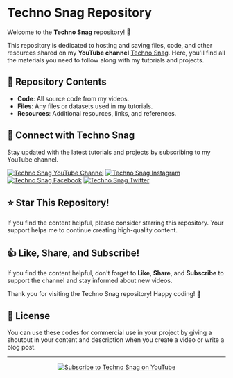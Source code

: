 # Techno Snag Repository

Welcome to the **Techno Snag** repository! 🚀

This repository is dedicated to hosting and saving files, code, and other resources shared on my **YouTube channel** [Techno Snag](https://www.youtube.com/technosnag). Here, you'll find all the materials you need to follow along with my tutorials and projects.

## 📂 Repository Contents

- **Code**: All source code from my videos.
- **Files**: Any files or datasets used in my tutorials.
- **Resources**: Additional resources, links, and references.

## 🔗 Connect with Techno Snag

Stay updated with the latest tutorials and projects by subscribing to my YouTube channel.

[![Techno Snag YouTube Channel](https://img.shields.io/badge/YouTube-Techno%20Snag-red?logo=youtube&logoColor=white)](https://www.youtube.com/technosnag) [![Techno Snag Instagram](https://img.shields.io/badge/Instagram-Techno%20Snag-pink?logo=instagram&logoColor=white)](https://www.instagram.com/technosnag) [![Techno Snag Facebook](https://img.shields.io/badge/Facebook-Techno%20Snag-blue?logo=facebook&logoColor=white)](https://www.facebook.com/technosnag) [![Techno Snag Twitter](https://img.shields.io/badge/Twitter-Techno%20Snag-lightblue?logo=twitter&logoColor=white)](https://twitter.com/technosnag)

## ⭐ Star This Repository!

If you find the content helpful, please consider starring this repository. Your support helps me to continue creating high-quality content.

## 👍 Like, Share, and Subscribe!

If you find the content helpful, don't forget to **Like**, **Share**, and **Subscribe** to support the channel and stay informed about new videos.

Thank you for visiting the Techno Snag repository! Happy coding! 🎉

## 📄 License

You can use these codes for commercial use in your project by giving a shoutout in your content and description when you create a video or write a blog post.

---

<p align="center">
  <a href="https://www.youtube.com/technosnag">
    <img src="https://img.shields.io/badge/Subscribe-Techno%20Snag-red?style=for-the-badge&logo=youtube&logoColor=white" alt="Subscribe to Techno Snag on YouTube">
  </a>
</p>
